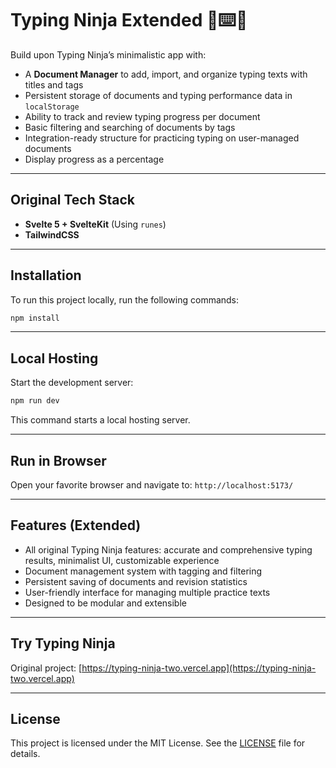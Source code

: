 # Typing Ninja Extended 🥷⌨️🚀

Build upon Typing Ninja’s minimalistic app with:

* A **Document Manager** to add, import, and organize typing texts with titles and tags
* Persistent storage of documents and typing performance data in `localStorage`
* Ability to track and review typing progress per document
* Basic filtering and searching of documents by tags
* Integration-ready structure for practicing typing on user-managed documents
* Display progress as a percentage

---

## Original Tech Stack

* **Svelte 5 + SvelteKit** (Using `runes`)
* **TailwindCSS**

---

## Installation

To run this project locally, run the following commands:

```bash
npm install
```

---

## Local Hosting

Start the development server:

```bash
npm run dev
```

This command starts a local hosting server.

---

## Run in Browser

Open your favorite browser and navigate to:
`http://localhost:5173/`

---

## Features (Extended)

* All original Typing Ninja features: accurate and comprehensive typing results, minimalist UI, customizable experience
* Document management system with tagging and filtering
* Persistent saving of documents and revision statistics
* User-friendly interface for managing multiple practice texts
* Designed to be modular and extensible

---

## Try Typing Ninja

Original project: [https://typing-ninja-two.vercel.app](https://typing-ninja-two.vercel.app)

---


## License

This project is licensed under the MIT License. See the [LICENSE](LICENSE) file for details.
